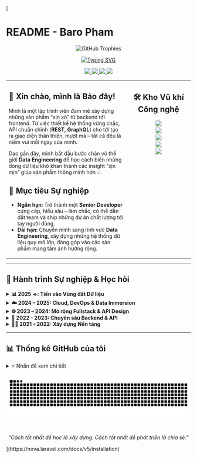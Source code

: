 [<!DOCTYPE html>
<html>
<head>
  <meta charset="UTF-8" />
  <h1>README - Baro Pham</h1>
</head>
<body>

<p align="center">
  <img src="https://github-trophies.vercel.app/api/trophy?username=pbao9&theme=tokyonight&column=7&margin-w=15&margin-h=15" alt="GitHub Trophies" />
</p>

<div align="center">
  <a href="https://git.io/typing-svg">
    <img src="https://readme-typing-svg.herokuapp.com?font=Fira+Code&size=35&pause=1000&color=58A6FF&center=true&vCenter=true&width=1000&lines=Hey%2C+I'm+Baro+Pham+%F0%9F%91%8B;Fullstack+Architect+%7C+Aspiring+Data+Engineer;From+REST+%26+GraphQL+APIs+to+Intelligent+Data+Pipelines" alt="Typing SVG" />
  </a>
</div>

<p align="center">
  <a href="https://baro-dev.io.vn" target="_blank">
    <img src="https://img.shields.io/badge/Portfolio-252525?style=for-the-badge&logo=icloud&logoColor=white" />
  </a>
  <a href="https://www.linkedin.com/in/pbao" target="_blank">
    <img src="https://img.shields.io/badge/LinkedIn-0A66C2?style=for-the-badge&logo=linkedin&logoColor=white" />
  </a>
  <a href="mailto:pbao.business@gmail.com">
    <img src="https://img.shields.io/badge/Gmail-D14836?style=for-the-badge&logo=gmail&logoColor=white" />
  </a>
  <img src="https://komarev.com/ghpvc/?username=pbao9&label=PROFILE+VIEWS&style=for-the-badge&color=blue" />
</p>

<table>
<tr>
<td valign="top" width="65%">

<h2>👋 Xin chào, mình là Bảo đây!</h2>
<p>
Mình là một lập trình viên đam mê xây dựng những sản phẩm “xịn xò” từ backend tới frontend. Từ việc thiết kế hệ thống vững chắc, API chuẩn chỉnh (<strong>REST, GraphQL</strong>) cho tới tạo ra giao diện thân thiện, mượt mà – tất cả đều là niềm vui mỗi ngày của mình.
</p>

<p>
Dạo gần đây, mình bắt đầu bước chân vô thế giới <strong>Data Engineering</strong> để học cách biến những dòng dữ liệu khô khan thành các insight “xịn mịn” giúp sản phẩm thông minh hơn 💡. 
</p>

<h2>🎯 Mục tiêu Sự nghiệp</h2>
<ul>
  <li><strong>Ngắn hạn:</strong> Trở thành một <strong>Senior Developer</strong> cứng cáp, hiểu sâu – làm chắc, có thể dẫn dắt team và ship những dự án chất lượng tới tay người dùng.</li>
  <li><strong>Dài hạn:</strong> Chuyển mình sang lĩnh vực <strong>Data Engineering</strong>, xây dựng những hệ thống dữ liệu quy mô lớn, đóng góp vào các sản phẩm mang tầm ảnh hưởng rộng.</li>
</ul>

</td>
<td valign="top" width="35%">

<h2 align="center">🛠️ Kho Vũ khí Công nghệ</h2>
<p align="center">
  <img src="https://skillicons.dev/icons?i=python,codeigniter,django,laravel,php,nodejs,express" /><br>
  <img src="https://skillicons.dev/icons?i=react,nextjs,vue,js,ts,tailwind" /><br>
  <img src="https://skillicons.dev/icons?i=mysql,postgres,mongodb,redis,graphql" /><br>
  <img src="https://skillicons.dev/icons?i=docker,kubernetes,aws,git,githubactions" /><br>
  <img src="https://skillicons.dev/icons?i=postman,vscode,figma" />
</p>

</td>
</tr>
</table>




---

## 🧭 Hành trình Sự nghiệp & Học hỏi

<details>
  <summary><strong>📊 2025 →: Tiến vào Vùng đất Dữ liệu</strong></summary>
  <br>
  <blockquote>
    <strong>Định hướng:</strong> Chuyên sâu vào việc xây dựng các đường ống dữ liệu (ETL/ELT) phức tạp, điều phối workflow với các công cụ hiện đại và ứng dụng các mô hình AI/ML vào thực tế.
    <br><br>
    <strong>Công nghệ mục tiêu:</strong> <code>Apache Airflow</code>, <code>dbt</code>, <code>Snowflake</code>, <code>Kafka</code>
  </blockquote>
</details>

<details>
  <summary><strong>☁️ 2024 – 2025: Cloud, DevOps & Data Immersion</strong></summary>
  <br>
  <blockquote>
    Tập trung triển khai ứng dụng lên môi trường production, làm quen với các nguyên tắc Infrastructure as Code (IaC) và bắt đầu hành trình khám phá thế giới Dữ liệu.
    <br><br>
    <strong>Công nghệ chính:</strong> <code>Docker</code>, <code>Kubernetes</code>, <code>AWS</code>, <code>GitHub Actions</code>, <code>OpenCV</code>
  </blockquote>
</details>

<details>
  <summary><strong>🌐 2023 – 2024: Mở rộng Fullstack & API Design</strong></summary>
  <br>
  <blockquote>
    Làm chủ các framework frontend phổ biến để xây dựng ứng dụng end-to-end, kết nối với các API được thiết kế theo cả hai kiến trúc REST và GraphQL.
    <br><br>
    <strong>Công nghệ chính:</strong> <code>React</code>, <code>Next.js</code>, <code>Vue.js</code>, <code>GraphQL</code>
  </blockquote>
</details>

<details>
  <summary><strong>🧰 2022 – 2023: Chuyên sâu Backend & API</strong></summary>
  <br>
  <blockquote>
    Tập trung xây dựng logic nghiệp vụ phức tạp, thiết kế RESTful APIs mạnh mẽ và tối ưu hóa hiệu năng cơ sở dữ liệu. Bắt đầu làm việc với hệ sinh thái Python.
    <br><br>
    <strong>Công nghệ chính:</strong> <code>Laravel</code>, <code>Django</code>, <code>MySQL</code>, <code>PostgreSQL</code>, <code>REST APIs</code>
  </blockquote>
</details>

<details>
  <summary><strong>👨‍🎓 2021 – 2022: Xây dựng Nền tảng</strong></summary>
  <br>
  <blockquote>
    Bắt đầu hành trình lập trình với các kiến thức web nền tảng và chọn PHP & Laravel làm ngôn ngữ backend chủ đạo đầu tiên để đi sâu vào.
    <br><br>
    <strong>Công nghệ chính:</strong> <code>HTML</code>, <code>CSS</code>, <code>JavaScript</code>, <code>PHP</code>, <code>Laravel</code>
  </blockquote>
</details>

---

## 📊 Thống kê GitHub của tôi

<details>
  <summary>⚡ Nhấn để xem chi tiết</summary>
  <br/>
  <p align="center">
    <img src="https://github-readme-stats.vercel.app/api?username=pbao9&show_icons=true&theme=tokyonight&rank_icon=github&count_private=true&hide_border=true" />
    <img src="https://github-readme-streak-stats.herokuapp.com/?user=pbao9&theme=tokyonight&hide_border=true" />
    <img src="https://github-readme-stats.vercel.app/api/top-langs/?username=pbao9&layout=compact&theme=tokyonight&hide_border=true" />
  </p>
</details>

<p align="center">
  <img src="https://raw.githubusercontent.com/pbao9/pbao9/output/github-contribution-grid-snake.svg" alt="Snake animation" />
</p>

<br>
<p align="center">
  <i>“Cách tốt nhất để học là xây dựng. Cách tốt nhất để phát triển là chia sẻ.”</i>
</p>

</body>
</html>
](https://nova.laravel.com/docs/v5/installation)

